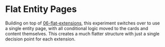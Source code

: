 # Flat Entity Pages

Building on top of [06-flat-extensions](../06-flat-extensions/README.md), this
experiment switches over to use a single entity page, with all conditional logic
moved to the cards and content themselves. This creates a much flatter structure
with just a single decision point for each extension.
